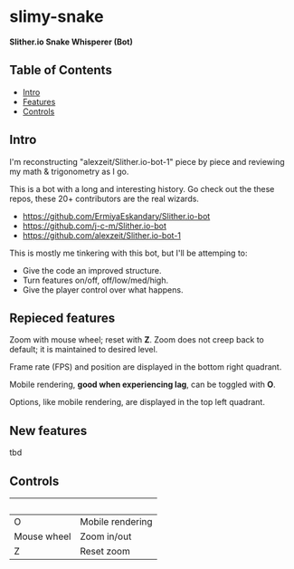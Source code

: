 # slimy-snake
**Slither.io Snake Whisperer (Bot)**

## Table of Contents
- [Intro](https://github.com/jfbarras/slimy-snake#intro)
- [Features](https://github.com/jfbarras/slimy-snake#repieced-features)
- [Controls](https://github.com/jfbarras/slimy-snake#controls)

## Intro
I'm reconstructing "alexzeit/Slither.io-bot-1" piece by piece and reviewing my math & trigonometry as I go.

This is a bot with a long and interesting history. Go check out the these repos, these 20+ contributors are the real wizards. 
- https://github.com/ErmiyaEskandary/Slither.io-bot
- https://github.com/j-c-m/Slither.io-bot
- https://github.com/alexzeit/Slither.io-bot-1

This is mostly me tinkering with this bot, but I'll be attemping to:
- Give the code an improved structure.
- Turn features on/off, off/low/med/high.
- Give the player control over what happens.

## Repieced features
Zoom with mouse wheel; reset with **Z**. Zoom does not creep back to default; it is maintained to desired level.

Frame rate (FPS) and position are displayed in the bottom right quadrant.

Mobile rendering, **good when experiencing lag**, can be toggled with **O**.

Options, like mobile rendering, are displayed in the top left quadrant.

## New features
tbd

## Controls
&nbsp; | &nbsp;
---|---
O | Mobile rendering
Mouse wheel | Zoom in/out
Z | Reset zoom
